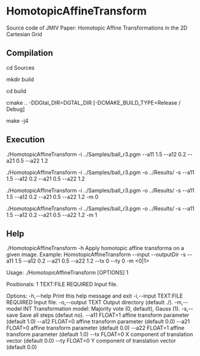 # HomotopicAffineTransform
Source code of JMIV Paper: Homotopic Affine Transformations in the 2D Cartesian Grid

## Compilation

cd Sources

mkdir build

cd build

cmake .. -DDGtal_DIR=DGTAL_DIR [-DCMAKE_BUILD_TYPE=Release / Debug]

make -j4

## Execution
./HomotopicAffineTransform -i ../Samples/ball_r3.pgm --a11 1.5 --a12 0.2 --a21 0.5 --a22 1.2

./HomotopicAffineTransform -i ../Samples/ball_r3.pgm -o ../Results/ -s --a11 1.5 --a12 0.2 --a21 0.5 --a22 1.2

./HomotopicAffineTransform -i ../Samples/ball_r3.pgm -o ../Results/ -s --a11 1.5 --a12 0.2 --a21 0.5 --a22 1.2 -m 0

./HomotopicAffineTransform -i ../Samples/ball_r3.pgm -o ../Results/ -s --a11 1.5 --a12 0.2 --a21 0.5 --a22 1.2 -m 1

## Help
./HomotopicAffineTransform -h
Apply homotopic affine transforma on a given image.
 Example:
 	 HomotopicAffineTransform --input <PgmFileName> --outputDir <OutputDir> -s --a11 1.5 --a12 0.2 --a21 0.5 --a22 1.2 --tx 0 --ty 0 -m <0|1>

Usage: ./HomotopicAffineTransform [OPTIONS] 1

Positionals:
  1 TEXT:FILE REQUIRED                  Input file.

Options:
  -h,--help                             Print this help message and exit
  -i,--input TEXT:FILE REQUIRED         Input file.
  -o,--output TEXT                      Output directory (default ./).
  -m,--model INT                        Transformation model: Majority vote (0, default), Gauss (1).
  -s,--save                             Save all steps (defaut no).
  --a11 FLOAT=1                         affine transform parameter (default 1.0)
  --a12 FLOAT=0                         affine transform parameter (default 0.0)
  --a21 FLOAT=0                         affine transform parameter (default 0.0)
  --a22 FLOAT=1                         affine transform parameter (default 1.0)
  --tx FLOAT=0                          X component of translation vector (default 0.0)
  --ty FLOAT=0                          Y component of translation vector (default 0.0)
